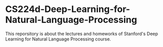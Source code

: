 # CS224d-Deep-Learning-for-Natural-Language-Processing
This reporsitory is about the lectures and homeworks of Stanford's Deep Learning for Natural Language Processing course.
